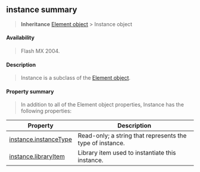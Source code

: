 ## instance summary

> **Inheritance** [Element object](#_bookmark374) \> Instance object

#### Availability

> Flash MX 2004.

#### Description

> Instance is a subclass of the [Element object](#_bookmark374).

#### Property summary

> In addition to all of the Element object properties, Instance has the following properties:

| **Property**                                    | **Description**                                           |
|-------------------------------------------------|-----------------------------------------------------------|
| [instance.instanceType](#instance.instanceType) | Read-only; a string that represents the type of instance. |
| [instance.libraryItem](#_bookmark656)           | Library item used to instantiate this instance.           |

<span id="instance.instanceType" class="anchor"></span>
